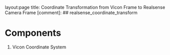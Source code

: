 layout:page
title: Coordinate Transformation from Vicon Frame to Realsense Camera Frame
[comment]: ## realsense_coordinate_transform
# Components
1. Vicon Coordinate System
